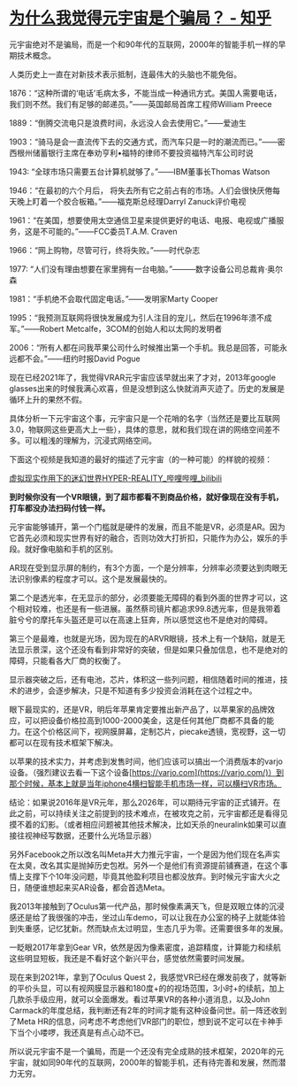 # [为什么我觉得元宇宙是个骗局？ - 知乎](https://www.zhihu.com/question/486678291/answer/2272928299)

元宇宙绝对不是骗局，而是一个和90年代的互联网，2000年的智能手机一样的早期技术概念。

人类历史上一直在对新技术表示抵制，连最伟大的头脑也不能免俗。

1876：“这种所谓的‘电话’毛病太多，不能当成一种通讯方式。美国人需要电话，我们则不然。我们有足够的邮递员。”——英国邮局首席工程师William Preece

1889：“倒腾交流电只是浪费时间，永远没人会去使用它。”——爱迪生

1903：“骑马是会一直流传下去的交通方式，而汽车只是一时的潮流而已。”——密西根州储蓄银行主席在奉劝亨利•福特的律师不要投资福特汽车公司时说

1943: “全球市场只需要五台计算机就够了。”——IBM董事长Thomas Watson

1946：“在最初的六个月后， 将失去所有它之前占有的市场。人们会很快厌倦每天晚上盯着一个胶合板箱。”——福克斯总经理Darryl Zanuck评价电视

1961：“在美国，想要使用太空通信卫星来提供更好的电话、电报、电视或广播服务，这是不可能的。”——FCC委员T.A.M. Craven

1966：“网上购物，尽管可行，终将失败。”——时代杂志

1977: “人们没有理由想要在家里拥有一台电脑。”———数字设备公司总裁肯·奥尔森

1981：“手机绝不会取代固定电话。”——发明家Marty Cooper

1995：“我预测互联网将很快发展成为引人注目的宠儿，然后在1996年溃不成军。”——Robert Metcalfe，3COM的创始人和以太网的发明者

2006：“所有人都在问我苹果公司什么时候推出第一个手机。我总是回答，可能永远都不会。”——纽约时报David Pogue

现在已经2021年了，我觉得VRAR元宇宙应该早就出来了才对，2013年google glasses出来的时候我满心欢喜，但是没想到这么快就消声灭迹了。历史的发展是循环上升的果然不假。

具体分析一下元宇宙这个事，元宇宙只是一个花哨的名字（当然还是要比互联网3.0，物联网这些更高大上一些），具体的意思，就和我们现在讲的网络空间差不多。可以粗浅的理解为，沉浸式网络空间。

下面这个视频是我知道的最好的描述了元宇宙（的一种可能）的样貌的视频：

[虚拟现实作用下的迷幻世界HYPER-REALITY\_哔哩哔哩\_bilibili](https://www.bilibili.com/video/BV1Xs411t7TF?from=search&seid=17520451151059062444&spm_id_from=333.337.0.0)

**到时候你没有一个VR眼镜，到了超市都看不到商品价格，就好像现在没有手机，打车都没办法扫码付钱一样。**

元宇宙能够铺开，第一个门槛就是硬件的发展，而且不能是VR，必须是AR。因为它首先必须和现实世界有好的融合，否则功效大打折扣，只能作为办公，娱乐的手段。就好像电脑和手机的区别。

AR现在受到显示屏的制约，有3个方面，一个是分辨率，分辨率必须要达到肉眼无法识别像素的程度才可以。这个是发展最快的。

第二个是透光率，在无显示的部分，必须要能无障碍的看到外面的世界才可以，这个相对较难，也还是有一些进展。虽然蔡司镜片都追求99.8透光率，但是我带着脏兮兮的摩托车头盔还是可以在高速上狂奔，所以感觉这也不是绝对的障碍。

第三个是最难，也就是光场，因为现在的ARVR眼镜，技术上有一个缺陷，就是无法显示景深，这个还没有看到非常好的突破，但是如果只叠加信息，也不是绝对的障碍，只能看各大厂商的权衡了。

显示器突破之后，还有电池，芯片，体积这一些列问题，相信随着时间的推进，技术的进步，会逐步解决，只是不知道有多少投资会消耗在这个过程之中。

眼下最现实的，还是VR，明后年苹果肯定要推出新产品了，以苹果家的品牌效应，可以把设备价格拉高到1000-2000美金，这是任何其他厂商都不具备的能力。在这个价格区间下，视网膜屏幕，定制芯片，piecake透镜，宽视野，这一切都可以在现有技术框架下解决。

以苹果的技术实力，并考虑到发售时间，他们应该可以搞出一个消费版本的varjo设备。（强烈建议去看一下这个设备[https://varjo.com](https://varjo.com/)）到那个时候，基本上就是当年iphone4横扫智能手机市场一样，可以横扫VR市场。

结论：如果说2016年是VR元年，那么2026年，可以期待元宇宙的正式铺开。在此之前，可以持续关注之前提到的技术难点，在被攻克之前，元宇宙都还是看得见摸不着的幻影。（或者相应问题被其他技术解决，比如天杀的neuralink如果可以直接往视神经写数据，还要什么光场显示器）

另外Facebook之所以改名叫Meta并大力推元宇宙，一个是因为他们现在名声实在太臭，改名其实是抛掉历史包袱。另外一个是他们有资源提前铺赛道，在这个事情上支撑下个10年没问题，毕竟其他盈利项目也都没放弃。到时候元宇宙大火之日，随便谁想起来买AR设备，都会首选Meta。

我2013年接触到了Oculus第一代产品，那时候像素满天飞，但是双眼立体的沉浸感还是给了我很强的冲击，坐过山车demo，可以让我在办公室的椅子上就能体验到失重感，记忆犹新。然而缺点太过明显，生态几乎为零。还需要很多年的发展。

一眨眼2017年拿到Gear VR，依然是因为像素密度，追踪精度，计算能力和续航这些明显短板，我还是不看好这个新兴平台，感觉依然需要时间发展。

现在来到2021年，拿到了Oculus Quest 2，我感觉VR已经在爆发前夜了，就等新的平价头显，可以有视网膜显示器和180度+的的视场范围，3小时+的续航，加上几款杀手级应用，就可以全面爆发。看过苹果VR的各种小道消息，以及John Carmack的年度总结，我判断还有2年的时间才能有这种设备问世。前一阵还收到了Meta HR的信息，问考虑不考虑他们VR部门的职位，想到说不定可以在卡神手下当个小喽啰，我还真是有点心动不已。

所以说元宇宙不是一个骗局，而是一个还没有完全成熟的技术框架，2020年的元宇宙，就如同90年代的互联网，2000年的智能手机，还有待完善和发展，然而潜力无穷。
